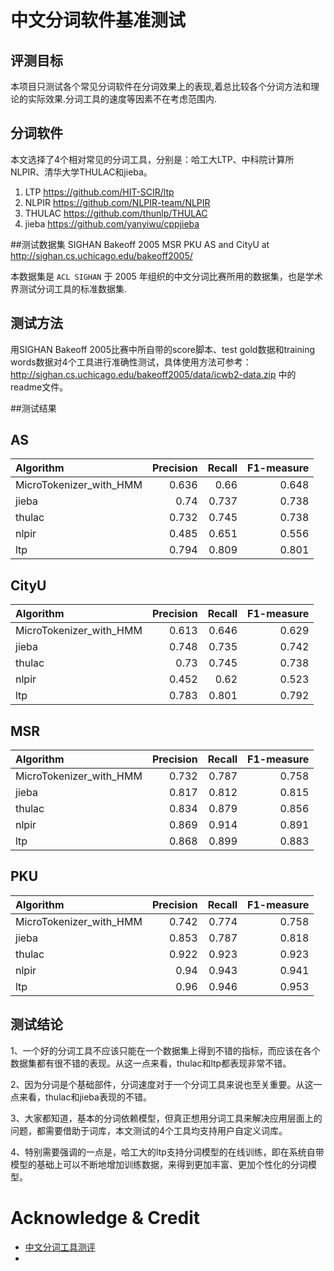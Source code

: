 # 中文分词软件基准测试
## 评测目标
本项目只测试各个常见分词软件在分词效果上的表现,着总比较各个分词方法和理论的实际效果.分词工具的速度等因素不在考虑范围内.
## 分词软件
本文选择了4个相对常见的分词工具，分别是：哈工大LTP、中科院计算所NLPIR、清华大学THULAC和jieba。

1. LTP https://github.com/HIT-SCIR/ltp
2. NLPIR https://github.com/NLPIR-team/NLPIR
3. THULAC https://github.com/thunlp/THULAC
4. jieba https://github.com/yanyiwu/cppjieba

##测试数据集
SIGHAN Bakeoff 2005 MSR PKU AS and CityU at http://sighan.cs.uchicago.edu/bakeoff2005/

本数据集是 `ACL SIGHAN` 于 2005 年组织的中文分词比赛所用的数据集，也是学术界测试分词工具的标准数据集.

## 测试方法
用SIGHAN Bakeoff 2005比赛中所自带的score脚本、test gold数据和training words数据对4个工具进行准确性测试，具体使用方法可参考：http://sighan.cs.uchicago.edu/bakeoff2005/data/icwb2-data.zip 中的readme文件。

##测试结果
## AS

| Algorithm               |   Precision |   Recall |   F1-measure |
|:------------------------|------------:|---------:|-------------:|
| MicroTokenizer_with_HMM |       0.636 |    0.66  |        0.648 |
| jieba                   |       0.74  |    0.737 |        0.738 |
| thulac                  |       0.732 |    0.745 |        0.738 |
| nlpir                   |       0.485 |    0.651 |        0.556 |
| ltp                     |       0.794 |    0.809 |        0.801 |

## CityU

| Algorithm               |   Precision |   Recall |   F1-measure |
|:------------------------|------------:|---------:|-------------:|
| MicroTokenizer_with_HMM |       0.613 |    0.646 |        0.629 |
| jieba                   |       0.748 |    0.735 |        0.742 |
| thulac                  |       0.73  |    0.745 |        0.738 |
| nlpir                   |       0.452 |    0.62  |        0.523 |
| ltp                     |       0.783 |    0.801 |        0.792 |

## MSR

| Algorithm               |   Precision |   Recall |   F1-measure |
|:------------------------|------------:|---------:|-------------:|
| MicroTokenizer_with_HMM |       0.732 |    0.787 |        0.758 |
| jieba                   |       0.817 |    0.812 |        0.815 |
| thulac                  |       0.834 |    0.879 |        0.856 |
| nlpir                   |       0.869 |    0.914 |        0.891 |
| ltp                     |       0.868 |    0.899 |        0.883 |

## PKU 

| Algorithm               |   Precision |   Recall |   F1-measure |
|:------------------------|------------:|---------:|-------------:|
| MicroTokenizer_with_HMM |       0.742 |    0.774 |        0.758 |
| jieba                   |       0.853 |    0.787 |        0.818 |
| thulac                  |       0.922 |    0.923 |        0.923 |
| nlpir                   |       0.94  |    0.943 |        0.941 |
| ltp                     |       0.96  |    0.946 |        0.953 |

## 测试结论
1、一个好的分词工具不应该只能在一个数据集上得到不错的指标，而应该在各个数据集都有很不错的表现。从这一点来看，thulac和ltp都表现非常不错。

2、因为分词是个基础部件，分词速度对于一个分词工具来说也至关重要。从这一点来看，thulac和jieba表现的不错。

3、大家都知道，基本的分词依赖模型，但真正想用分词工具来解决应用层面上的问题，都需要借助于词库，本文测试的4个工具均支持用户自定义词库。

4、特别需要强调的一点是，哈工大的ltp支持分词模型的在线训练，即在系统自带模型的基础上可以不断地增加训练数据，来得到更加丰富、更加个性化的分词模型。

# Acknowledge & Credit
* [中文分词工具测评](http://rsarxiv.github.io/2016/11/29/%E4%B8%AD%E6%96%87%E5%88%86%E8%AF%8D%E5%B7%A5%E5%85%B7%E6%B5%8B%E8%AF%84/)
* 